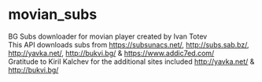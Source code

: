 # movian_subs
BG Subs downloader for movian player created by Ivan Totev
<br>This API downloads subs from https://subsunacs.net/, http://subs.sab.bz/, http://yavka.net/, http://bukvi.bg/ & https://www.addic7ed.com/
<br>Gratitude to Kiril Kalchev for the additional sites included http://yavka.net/ & http://bukvi.bg/
